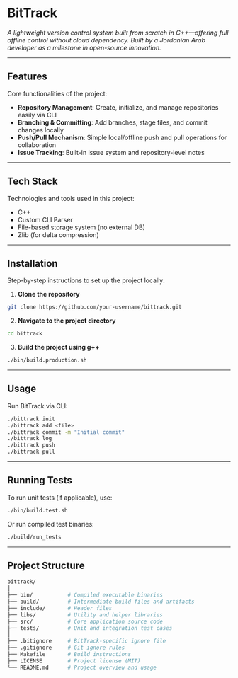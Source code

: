 # BitTrack  
*A lightweight version control system built from scratch in C++—offering full offline control without cloud dependency. Built by a Jordanian Arab developer as a milestone in open-source innovation.*

---

## Features  
Core functionalities of the project:
- **Repository Management**: Create, initialize, and manage repositories easily via CLI  
- **Branching & Committing**: Add branches, stage files, and commit changes locally  
- **Push/Pull Mechanism**: Simple local/offline push and pull operations for collaboration  
- **Issue Tracking**: Built-in issue system and repository-level notes  

---

## Tech Stack  
Technologies and tools used in this project:
- C++  
- Custom CLI Parser  
- File-based storage system (no external DB)  
- Zlib (for delta compression)  

---

## Installation  
Step-by-step instructions to set up the project locally:
1. **Clone the repository**  
```bash
git clone https://github.com/your-username/bittrack.git
```
2. **Navigate to the project directory**
```bash
cd bittrack
```
3. **Build the project using g++**
```bash
./bin/build.production.sh
```

---

## Usage
Run BitTrack via CLI:
```bash
./bittrack init
./bittrack add <file>
./bittrack commit -m "Initial commit"
./bittrack log
./bittrack push
./bittrack pull
```

---

## Running Tests
To run unit tests (if applicable), use:
```bash
./bin/build.test.sh
```
Or run compiled test binaries:
```bash
./build/run_tests
```

---

## Project Structure
```bash
bittrack/
│
├── bin/           # Compiled executable binaries
├── build/         # Intermediate build files and artifacts
├── include/       # Header files
├── libs/          # Utility and helper libraries
├── src/           # Core application source code
├── tests/         # Unit and integration test cases
│
├── .bitignore     # BitTrack-specific ignore file
├── .gitignore     # Git ignore rules
├── Makefile       # Build instructions
├── LICENSE        # Project license (MIT)
└── README.md      # Project overview and usage
```
